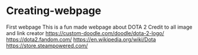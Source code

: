 # Creating-webpage
First webpage
This is a fun made webpage about DOTA 2
Credit to all image and link creator
https://custom-doodle.com/doodle/dota-2-logo/
https://dota2.fandom.com/
https://en.wikipedia.org/wiki/Dota
https://store.steampowered.com/